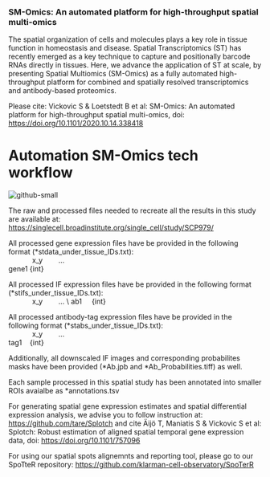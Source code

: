 ### SM-Omics: An automated platform for high-throughput spatial multi-omics

The spatial organization of cells and molecules plays a key role in tissue function in homeostasis and disease. Spatial Transcriptomics (ST) has recently emerged as a key technique to capture and positionally barcode RNAs directly in tissues. Here, we advance the application of ST at scale, by presenting Spatial Multiomics (SM-Omics) as a fully automated high-throughput platform for combined and spatially resolved transcriptomics and antibody-based proteomics. 

Please cite: Vickovic S & Loetstedt B et al: SM-Omics: An automated platform for high-throughput spatial multi-omics, doi: https://doi.org/10.1101/2020.10.14.338418

# Automation SM-Omics tech workflow
![github-small](https://github.com/klarman-cell-observatory/sm-omics/blob/master/automation.png)

The raw and processed files needed to recreate all the results in this study are available at: https://singlecell.broadinstitute.org/single_cell/study/SCP979/

All processed gene expression files have be provided in the following format (*stdata_under_tissue_IDs.txt):\
&nbsp;&nbsp;&nbsp;&nbsp;&nbsp;&nbsp;&nbsp;&nbsp;&nbsp;&nbsp;&nbsp;&nbsp;x_y&nbsp;&nbsp;&nbsp;&nbsp;&nbsp;&nbsp;&nbsp;    ...\
gene1&nbsp;{int}

All processed IF expression files have be provided in the following format (*stifs_under_tissue_IDs.txt):\
&nbsp;&nbsp;&nbsp;&nbsp;&nbsp;&nbsp;&nbsp;&nbsp;&nbsp;&nbsp;&nbsp;&nbsp;x_y&nbsp;&nbsp;&nbsp;&nbsp;&nbsp;&nbsp;&nbsp;    ... \ 
ab1&nbsp;&nbsp;&nbsp;&nbsp;&nbsp;{int}

All processed antibody-tag expression files have be provided in the following format (*stabs_under_tissue_IDs.txt):\
&nbsp;&nbsp;&nbsp;&nbsp;&nbsp;&nbsp;&nbsp;&nbsp;&nbsp;&nbsp;&nbsp;&nbsp;x_y&nbsp;&nbsp;&nbsp;&nbsp;&nbsp;&nbsp;&nbsp;    ...      
tag1&nbsp;&nbsp;&nbsp;&nbsp;{int}


Additionally, all downscaled IF images and corresponding probabilites masks have been provided (*Ab.jpb and *Ab_Probabilities.tiff) as well. 

Each sample processed in this spatial study has been annotated into smaller ROIs avaialbe as *annotations.tsv

For generating spatial gene expression estimates and spatial differential expression analysis, we advise you to follow instruction at: https://github.com/tare/Splotch and cite Äijö T, Maniatis S & Vickovic S et al: Splotch: Robust estimation of aligned spatial temporal gene expression data, doi: https://doi.org/10.1101/757096

For using our spatial spots alignemnts and reporting tool, please go to our SpoTteR repository: https://github.com/klarman-cell-observatory/SpoTerR





